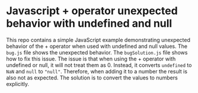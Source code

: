 # Javascript + operator unexpected behavior with undefined and null
This repo contains a simple JavaScript example demonstrating unexpected behavior of the + operator when used with undefined and null values.
The `bug.js` file shows the unexpected behavior.  The `bugSolution.js` file shows how to fix this issue.
The issue is that when using the + operator with undefined or null,  it will not treat them as 0.  Instead, it converts `undefined` to `NaN` and `null` to `"null"`. Therefore, when adding it to a number the result is also not as expected. The solution is to convert the values to numbers explicitly.